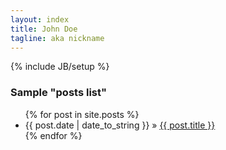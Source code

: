 ```yaml
---
layout: index
title: John Doe
tagline: aka nickname
---
```

{% include JB/setup %}


<!-- Change the "about information" contained in /_includes/themes/bootstrap/index.html  -->

<h3>Sample "posts list"</h3>

<ul class="posts">
  {% for post in site.posts %}
    <li><span>{{ post.date | date_to_string }}</span> &raquo; <a href="{{ BASE_PATH }}{{ post.url }}">{{ post.title }}</a></li>
  {% endfor %}
</ul>
